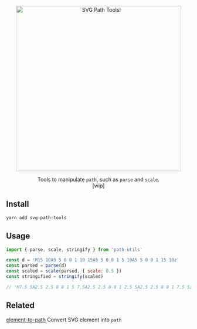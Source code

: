 <p align="center">
  <img alt="SVG Path Tools!" title="SVG Path Tools!" src="https://cdn.rawgit.com/elrumordelaluz/path-utils/8ae5671d/logo.svg" width="450">
</p>

<p align="center">
  Tools to manipulate <code>path</code>, such as <code>parse</code> and <code>scale</code>.
  <br />
  [wip]
</p>

## Install

```zsh
yarn add svg-path-tools
```

## Usage

```js
import { parse, scale, stringify } from 'path-utils'

const d = 'M15 10A5 5 0 0 1 10 15A5 5 0 0 1 5 10A5 5 0 0 1 15 10z'
const parsed = parse(d)
const scaled = scale(parsed, { scale: 0.5 })
const stringified = stringify(scaled)

// 'M7.5 5A2.5 2.5 0 0 1 5 7.5A2.5 2.5 0 0 1 2.5 5A2.5 2.5 0 0 1 7.5 5z'
```

## Related

[element-to-path](https://github.com/elrumordelaluz/element-to-path) Convert SVG element into `path`
